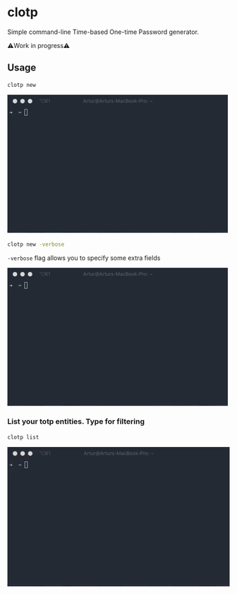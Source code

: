 # clotp
Simple command-line Time-based One-time Password generator.

⚠️Work in progress⚠️

## Usage

```bash
clotp new
```
<img src="doc/new.gif">

```bash
clotp new -verbose
```
`-verbose` flag allows you to specify some extra fields

<img src="doc/new-verbose.gif">

### List your totp entities. Type for filtering
```bash
clotp list
```
<img src="doc/list-search.gif">

